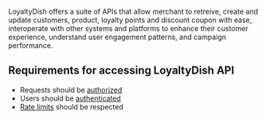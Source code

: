 LoyaltyDish offers a suite of APIs that allow merchant to retreive, create and update customers, product, loyalty points and discount coupon with ease, interoperate with other systems and platforms to enhance their customer experience, understand user engagement patterns, and campaign performance.

## Requirements for accessing LoyaltyDish API

- Requests should be [authorized](/loyaltydish-docs/authorization)
- Users should be [authenticated](/loyaltydish-docs/authentication)
- [Rate limits](/loyaltydish-docs/rate_limits_and_error_handling) should be respected
